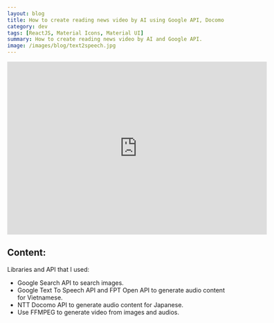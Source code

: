 ```yaml
---
layout: blog
title: How to create reading news video by AI using Google API, Docomo API, and FFMPEG.
category: dev
tags: [ReactJS, Material Icons, Material UI]
summary: How to create reading news video by AI and Google API.
image: /images/blog/text2speech.jpg
---
```

<p align="center">
<iframe width="600" height="400" src="https://www.youtube.com/embed/gqF3DCItjOU" frameborder="0" allow="autoplay; encrypted-media" allowfullscreen></iframe>
</p>

## Content:

Libraries and API that I used:

- Google Search API to search images.
- Google Text To Speech API and FPT Open API to generate audio content for Vietnamese.
- NTT Docomo API to generate audio content for Japanese.
- Use FFMPEG to generate video from images and audios.





